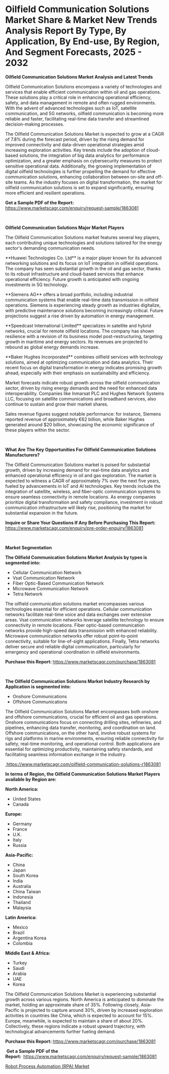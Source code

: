 <p><h1>Oilfield Communication Solutions Market Share & Market New Trends Analysis Report By Type, By Application, By End-use, By Region, And Segment Forecasts, 2025 - 2032</h1></p><p><strong>Oilfield Communication Solutions Market Analysis and Latest Trends</strong></p>
<p><p>Oilfield Communication Solutions encompass a variety of technologies and services that enable efficient communication within oil and gas operations. These solutions play a critical role in enhancing operational efficiency, safety, and data management in remote and often rugged environments. With the advent of advanced technologies such as IoT, satellite communication, and 5G networks, oilfield communication is becoming more reliable and faster, facilitating real-time data transfer and streamlined decision-making processes.</p><p>The Oilfield Communication Solutions Market is expected to grow at a CAGR of 7.8% during the forecast period, driven by the rising demand for improved connectivity and data-driven operational strategies amid increasing exploration activities. Key trends include the adoption of cloud-based solutions, the integration of big data analytics for performance optimization, and a greater emphasis on cybersecurity measures to protect sensitive operational data. Additionally, the growing implementation of digital oilfield technologies is further propelling the demand for effective communication solutions, enhancing collaboration between on-site and off-site teams. As the industry focuses on digital transformation, the market for oilfield communication solutions is set to expand significantly, ensuring more efficient and resilient operations.</p></p>
<p><strong>Get a Sample PDF of the Report:&nbsp;</strong> <a href="https://www.marketscagr.com/enquiry/request-sample/1863081?utm_campaign=2723&utm_medium=2&utm_source=Github&utm_content=ia&utm_term=11032025&utm_id=oilfield-communication-solutions">https://www.marketscagr.com/enquiry/request-sample/1863081</a></p>
<p>&nbsp;</p>
<p><strong>Oilfield Communication Solutions Major Market Players</strong></p>
<p><p>The Oilfield Communication Solutions market features several key players, each contributing unique technologies and solutions tailored for the energy sector's demanding communication needs.</p><p>**Huawei Technologies Co. Ltd** is a major player known for its advanced networking solutions and its focus on IoT integration in oilfield operations. The company has seen substantial growth in the oil and gas sector, thanks to its robust infrastructure and cloud-based services that enhance operational efficiency. Future growth is anticipated with ongoing investments in 5G technology.</p><p>**Siemens AG** offers a broad portfolio, including industrial communication systems that enable real-time data transmission in oilfield operations. Siemens is experiencing steady growth as industries digitalize, with predictive maintenance solutions becoming increasingly critical. Future projections suggest a rise driven by automation in energy management.</p><p>**Speedcast International Limited** specializes in satellite and hybrid networks, crucial for remote oilfield locations. The company has shown resilience with a revision of its business model post-restructuring, targeting growth in maritime and energy sectors. Its revenues are projected to rebound as global energy demands increase.</p><p>**Baker Hughes Incorporated** combines oilfield services with technology solutions, aimed at optimizing communication and data analytics. Their recent focus on digital transformation in energy indicates promising growth ahead, especially with their emphasis on sustainability and efficiency.</p><p>Market forecasts indicate robust growth across the oilfield communication sector, driven by rising energy demands and the need for enhanced data interoperability. Companies like Inmarsat PLC and Hughes Network Systems LLC, focusing on satellite communications and broadband services, also continue to sustain and grow their market shares.</p><p>Sales revenue figures suggest notable performance: for instance, Siemens reported revenue of approximately €62 billion, while Baker Hughes generated around $20 billion, showcasing the economic significance of these players within the sector.</p></p>
<p>&nbsp;</p>
<p><strong>What Are The Key Opportunities For Oilfield Communication Solutions Manufacturers?</strong></p>
<p><p>The Oilfield Communication Solutions market is poised for substantial growth, driven by increasing demand for real-time data analytics and enhanced operational efficiency in oil and gas exploration. The market is expected to witness a CAGR of approximately 7% over the next five years, fueled by advancements in IoT and AI technologies. Key trends include the integration of satellite, wireless, and fiber-optic communication systems to ensure seamless connectivity in remote locations. As energy companies prioritize digital transformation and safety compliance, investment in robust communication infrastructure will likely rise, positioning the market for substantial expansion in the future.</p></p>
<p><strong>Inquire or Share Your Questions If Any Before Purchasing This Report:</strong> <a href="https://www.marketscagr.com/enquiry/pre-order-enquiry/1863081?utm_campaign=2723&utm_medium=2&utm_source=Github&utm_content=ia&utm_term=11032025&utm_id=oilfield-communication-solutions">https://www.marketscagr.com/enquiry/pre-order-enquiry/1863081</a></p>
<p>&nbsp;</p>
<p><strong>Market Segmentation</strong></p>
<p><strong>The Oilfield Communication Solutions Market Analysis by types is segmented into:</strong></p>
<p><ul><li>Cellular Communication Network</li><li>Vsat Communication Network</li><li>Fiber Optic-Based Communication Network</li><li>Microwave Communication Network</li><li>Tetra Network</li></ul></p>
<p><p>The oilfield communication solutions market encompasses various technologies essential for efficient operations. Cellular communication networks facilitate real-time voice and data exchanges over extensive areas. Vsat communication networks leverage satellite technology to ensure connectivity in remote locations. Fiber optic-based communication networks provide high-speed data transmission with enhanced reliability. Microwave communication networks offer robust point-to-point connectivity, suitable for line-of-sight applications. Finally, Tetra networks deliver secure and reliable digital communication, particularly for emergency and operational coordination in oilfield environments.</p></p>
<p><strong>Purchase this Report:&nbsp;</strong><a href="https://www.marketscagr.com/purchase/1863081?utm_campaign=2723&utm_medium=2&utm_source=Github&utm_content=ia&utm_term=11032025&utm_id=oilfield-communication-solutions">https://www.marketscagr.com/purchase/1863081</a></p>
<p>&nbsp;</p>
<p><strong>The Oilfield Communication Solutions Market Industry Research by Application is segmented into:</strong></p>
<p><ul><li>Onshore Communications</li><li>Offshore Communications</li></ul></p>
<p><p>The Oilfield Communication Solutions Market encompasses both onshore and offshore communications, crucial for efficient oil and gas operations. Onshore communications focus on connecting drilling sites, refineries, and pipelines, enhancing data transfer, monitoring, and coordination on land. Offshore communications, on the other hand, involve robust systems for rigs and platforms in marine environments, ensuring reliable connectivity for safety, real-time monitoring, and operational control. Both applications are essential for optimizing productivity, maintaining safety standards, and facilitating seamless information exchange in the industry.</p></p>
<p><a href="https://www.marketscagr.com/oilfield-communication-solutions-r1863081?utm_campaign=2723&utm_medium=2&utm_source=Github&utm_content=ia&utm_term=11032025&utm_id=oilfield-communication-solutions">&nbsp;https://www.marketscagr.com/oilfield-communication-solutions-r1863081</a></p>
<p><strong>In terms of Region, the Oilfield Communication Solutions Market Players available by Region are:</strong></p>
<p>
    <p> <strong> North America: </strong>
        <ul>
            <li>United States</li>
            <li>Canada</li>
        </ul>
        </p> 
    <p> <strong> Europe: </strong>
        <ul>
            <li>Germany</li>
            <li>France</li>
            <li>U.K.</li>
            <li>Italy</li>
            <li>Russia</li>
        </ul>
        </p> 
    <p> <strong> Asia-Pacific: </strong>
        <ul>
            <li>China</li>
            <li>Japan</li>
            <li>South Korea</li>
            <li>India</li>
            <li>Australia</li>
            <li>China Taiwan</li>
            <li>Indonesia</li>
            <li>Thailand</li>
            <li>Malaysia</li>
        </ul>
        </p> 
    <p> <strong> Latin America: </strong>
        <ul>
            <li>Mexico</li>
            <li>Brazil</li>
            <li>Argentina Korea</li>
            <li>Colombia</li>
        </ul>
        </p> 
    <p> <strong> Middle East & Africa: </strong>
        <ul>
            <li>Turkey</li>
            <li>Saudi</li>
            <li>Arabia</li>
            <li>UAE</li>
            <li>Korea</li>
        </ul>
    </p>
    </p>
<p><p>The Oilfield Communication Solutions Market is experiencing substantial growth across various regions. North America is anticipated to dominate the market, holding an approximate share of 35%. Following closely, Asia-Pacific is projected to capture around 30%, driven by increased exploration activities in countries like China, which is expected to account for 15%. Europe, meanwhile, is expected to maintain a share of about 20%. Collectively, these regions indicate a robust upward trajectory, with technological advancements further fueling demand.</p></p>
<p><strong>Purchase this Report: </strong><a href="https://www.marketscagr.com/purchase/1863081?utm_campaign=2723&utm_medium=2&utm_source=Github&utm_content=ia&utm_term=11032025&utm_id=oilfield-communication-solutions">https://www.marketscagr.com/purchase/1863081</a></p>
<p>&nbsp;<strong>Get a Sample PDF of the Report:&nbsp;&nbsp;</strong><a href="https://www.marketscagr.com/enquiry/request-sample/1863081?utm_campaign=2723&utm_medium=2&utm_source=Github&utm_content=ia&utm_term=11032025&utm_id=oilfield-communication-solutions">https://www.marketscagr.com/enquiry/request-sample/1863081</a></p>
<p><strong></strong></p>
<p><p><a href="https://github.com/gilerzelko7a/Market-Research-Report-List-1/blob/main/robot-process-automation-rpa-market.md?utm_campaign=2723&utm_medium=2&utm_source=Github&utm_content=ia&utm_term=11032025&utm_id=oilfield-communication-solutions">Robot Process Automation (RPA) Market</a></p></p>